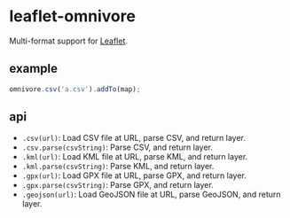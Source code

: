 # leaflet-omnivore

Multi-format support for [Leaflet](http://leafletjs.com/).

## example

```js
omnivore.csv('a.csv').addTo(map);
```

## api

* `.csv(url)`: Load CSV file at URL, parse CSV, and return layer.
* `.csv.parse(csvString)`: Parse CSV, and return layer.
* `.kml(url)`: Load KML file at URL, parse KML, and return layer.
* `.kml.parse(csvString)`: Parse KML, and return layer.
* `.gpx(url)`: Load GPX file at URL, parse GPX, and return layer.
* `.gpx.parse(csvString)`: Parse GPX, and return layer.
* `.geojson(url)`: Load GeoJSON file at URL, parse GeoJSON, and return layer.
